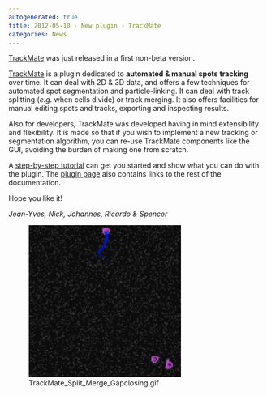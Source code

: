 ```yaml
---
autogenerated: true
title: 2012-05-10 - New plugin › TrackMate
categories: News
---
```


[TrackMate](/plugins/trackmate) was just released in a first non-beta version.

[TrackMate](/plugins/trackmate) is a plugin dedicated to **automated & manual spots tracking** over time. It can deal with 2D & 3D data, and offers a few techniques for automated spot segmentation and particle-linking. It can deal with track splitting (*e.g.* when cells divide) or track merging. It also offers facilities for manual editing spots and tracks, exporting and inspecting results.

Also for developers, TrackMate was developed having in mind extensibility and flexibility. It is made so that if you wish to implement a new tracking or segmentation algorithm, you can re-use TrackMate components like the GUI, avoiding the burden of making one from scratch.

A [step-by-step tutorial](/plugins/trackmate/getting-started) can get you started and show what you can do with the plugin. The [plugin page](/plugins/trackmate) also contains links to the rest of the documentation.

Hope you like it!

*Jean-Yves, Nick, Johannes, Ricardo & Spencer*

<figure><img src="/media/trackmate-split-merge-gapclosing.gif" title="TrackMate_Split_Merge_Gapclosing.gif" width="300" alt="TrackMate_Split_Merge_Gapclosing.gif" /><figcaption aria-hidden="true">TrackMate_Split_Merge_Gapclosing.gif</figcaption></figure>



